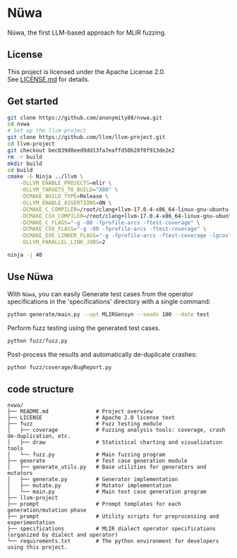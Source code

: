 # Nüwa

Nüwa, the first LLM-based approach for MLIR fuzzing. 

## License  
This project is licensed under the Apache License 2.0.  
See [LICENSE.md](LICENSE.md) for details.  
 
## Get started

``` bash
git clone https://github.com/anonymity88/nvwa.git
cd nvwa
# Set up the llvm-project
git clone https://github.com/llvm/llvm-project.git
cd llvm-project
git checkout bec839d8eed9dd13fa7eaffd50b28f8f913de2e2
rm -r build
mkdir build
cd build
cmake -G Ninja ../llvm \
    -DLLVM_ENABLE_PROJECTS=mlir \
    -DLLVM_TARGETS_TO_BUILD="X86" \
    -DCMAKE_BUILD_TYPE=Release \
    -DLLVM_ENABLE_ASSERTIONS=ON \
    -DCMAKE_C_COMPILER=/root/clang+llvm-17.0.4-x86_64-linux-gnu-ubuntu-22.04/bin/clang \
    -DCMAKE_CXX_COMPILER=/root/clang+llvm-17.0.4-x86_64-linux-gnu-ubuntu-22.04/bin/clang++\
    -DCMAKE_C_FLAGS="-g -O0 -fprofile-arcs -ftest-coverage" \
    -DCMAKE_CXX_FLAGS="-g -O0 -fprofile-arcs -ftest-coverage" \
    -DCMAKE_EXE_LINKER_FLAGS="-g -fprofile-arcs -ftest-coverage -lgcov" \
    -DLLVM_PARALLEL_LINK_JOBS=2

ninja -j 40
```

## Use Nüwa

With `Nüwa`, you can easily Generate test cases from the operator specifications in the 'specifications' directory with a single command:
```bash
python generate/main.py --opt MLIRGensyn --seeds 100 --date test
```

Perform fuzz testing using the generated test cases.
```bash
python fuzz/fuzz.py
```

Post-process the results and automatically de-duplicate crashes:
```bash
python fuzz/coverage/BugReport.py
```

## code structure
```tree
nvwa/
├── README.md               # Project overview
├── LICENSE                 # Apache 2.0 license text
├── fuzz                    # Fuzz testing module
│   ├── coverage            # Fuzzing analysis tools: coverage, crash de-duplication, etc.
│   ├── draw                # Statistical charting and visualization tools
│   └── fuzz.py             # Main fuzzing program
├── generate                # Test case generation module
│   ├── generate_utils.py   # Base utilities for generators and mutators
│   ├── generate.py         # Generator implementation
│   ├── mutate.py           # Mutator implementation
│   └── main.py             # Main test case generation program
├── llvm-project     
├── prompt                  # Prompt templates for each generation/mutation phase
├── prompt                  # Utility scripts for preprocessing and experimentation
├── specifications          # MLIR dialect operator specifications (organized by dialect and operator)
└── requirements.txt        # The python environment for developers using this project.
```
